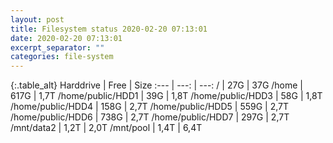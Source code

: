 ```yaml
---
layout: post
title: Filesystem status 2020-02-20 07:13:01
date: 2020-02-20 07:13:01
excerpt_separator: ""
categories: file-system
---
```

{:.table_alt}
Harddrive | Free | Size
:--- | ---: | ---:
/ | 27G | 37G
/home | 617G | 1,7T
/home/public/HDD1 | 39G | 1,8T
/home/public/HDD3 | 58G | 1,8T
/home/public/HDD4 | 158G | 2,7T
/home/public/HDD5 | 559G | 2,7T
/home/public/HDD6 | 738G | 2,7T
/home/public/HDD7 | 297G | 2,7T
/mnt/data2 | 1,2T | 2,0T
/mnt/pool | 1,4T | 6,4T
